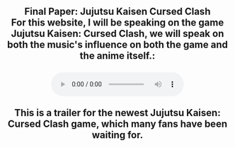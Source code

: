 <html>
<title></title>
<head></head>
<center>
  <h2>Final Paper: Jujutsu Kaisen Cursed Clash
  <body>
<br>For this website, I will be speaking on the game Jujutsu Kaisen: Cursed Clash, we will speak on both the music's influence on
  both the game and the anime itself.:</br>
 <br><audio controls>
    <video width="320" height="240" controls>
  <source src="JJK.mp4" type="video/mp4">
  <source src="movie.ogg" type="video/ogg">
</audio></br>
    <br> This is a trailer for the newest Jujutsu Kaisen: Cursed Clash game, which many fans have been waiting for.
